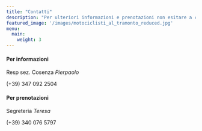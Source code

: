 ```yaml
---
title: "Contatti"
description: "Per ulteriori informazioni e prenotazioni non esitare a contattarci tramite i canali elencati"
featured_image: '/images/motociclisti_al_tramonto_reduced.jpg'
menu:
  main:
    weight: 3
---
```

#### Per informazioni
Resp sez. Cosenza _Pierpaolo_ 

(+39) 347 092 2504

#### Per prenotazioni
Segreteria _Teresa_ 

(+39) 340 076 5797